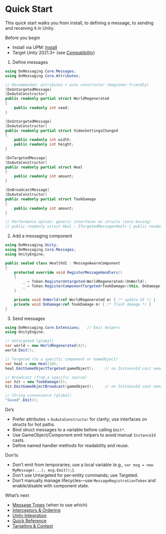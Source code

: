 # Quick Start

This quick start walks you from install, to defining a message, to sending and receiving it in Unity.

Before you begin

- Install via UPM: [Install](Docs/Install.md)
- Target Unity 2021.3+ (see [Compatibility](Docs/Compatibility.md))

1) Define messages

```csharp
using DxMessaging.Core.Messages;
using DxMessaging.Core.Attributes;

// Recommended: attributes + auto constructor (beginner‑friendly)
[DxUntargetedMessage]
[DxAutoConstructor]
public readonly partial struct WorldRegenerated
{
    public readonly int seed;
}

[DxUntargetedMessage]
[DxAutoConstructor]
public readonly partial struct VideoSettingsChanged
{
    public readonly int width;
    public readonly int height;
}

[DxTargetedMessage]
[DxAutoConstructor]
public readonly partial struct Heal
{
    public readonly int amount;
}

[DxBroadcastMessage]
[DxAutoConstructor]
public readonly partial struct TookDamage
{
    public readonly int amount;
}

// Performance option: generic interfaces on structs (zero boxing)
// public readonly struct Heal : ITargetedMessage<Heal> { public readonly int amount; public Heal(int amount) { this.amount = amount; } }
```

2) Add a messaging component

```csharp
using DxMessaging.Unity;
using DxMessaging.Core.Messages;
using UnityEngine;

public sealed class HealthUI : MessageAwareComponent
{
    protected override void RegisterMessageHandlers()
    {
        _ = Token.RegisterUntargeted<WorldRegenerated>(OnWorld);
        _ = Token.RegisterComponentTargeted<TookDamage>(this, OnDamage);
    }

    private void OnWorld(ref WorldRegenerated m) { /* update UI */ }
    private void OnDamage(ref TookDamage m) { /* flash damage */ }
}
```

3) Send messages

```csharp
using DxMessaging.Core.Extensions;   // Emit helpers
using UnityEngine;

// Untargeted (global)
var world = new WorldRegenerated(42);
world.Emit();

// Targeted (to a specific component or GameObject)
var heal = new Heal(10);
heal.EmitGameObjectTargeted(gameObject);     // no InstanceId cast needed

// Broadcast (from a specific source)
var hit = new TookDamage(5);
hit.EmitGameObjectBroadcast(gameObject);     // no InstanceId cast needed

// String convenience (global)
"Saved".Emit();
```

Do’s

- Prefer attributes + `DxAutoConstructor` for clarity; use interfaces on structs for hot paths.
- Bind struct messages to a variable before calling `Emit*`.
- Use GameObject/Component emit helpers to avoid manual `InstanceId` casts.
- Define named handler methods for readability and reuse.

Don’ts

- Don’t emit from temporaries; use a local variable (e.g., `var msg = new MyMessage(...); msg.Emit();`).
- Don’t use Untargeted for per‑entity commands; use Targeted.
- Don’t manually manage lifecycles—use `MessageRegistrationToken` and enable/disable with component state.

What’s next

- [Message Types](Docs/MessageTypes.md) (when to use which)
- [Interceptors & Ordering](Docs/InterceptorsAndOrdering.md)
- [Unity Integration](Docs/UnityIntegration.md)
 - [Quick Reference](Docs/QuickReference.md)
 - [Targeting & Context](Docs/TargetingAndContext.md)
